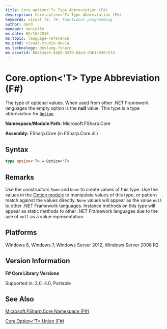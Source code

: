 ```yaml
---
title: Core.option<'T> Type Abbreviation (F#)
description: Core.option<'T> Type Abbreviation (F#)
keywords: visual f#, f#, functional programming
author: dend
manager: danielfe
ms.date: 05/16/2016
ms.topic: language-reference
ms.prod: visual-studio-dev14
ms.technology: devlang-fsharp
ms.assetid: 00453ae3-4485-4539-84ed-d361c920c5fd 
---
```


# Core.option<'T> Type Abbreviation (F#)

The type of optional values. When used from other .NET Framework languages the empty option is the **null** value. This type is a type abbreviation for [`Option`](https://msdn.microsoft.com/library/b08add48-34bf-4410-80a1-ef6a8daddc58).

**Namespace/Module Path:** Microsoft.FSharp.Core

**Assembly:** FSharp.Core (in FSharp.Core.dll)


## Syntax

```fsharp
type option<'T> = Option<'T>
```

## Remarks
Use the constructors `Some` and `None` to create values of this type. Use the values in the [Option module](https://msdn.microsoft.com/library/e615e4d3-bbbb-49ba-addc-6061ea2e2f4c) to manipulate values of this type, or pattern match against the values directly. `None` values will appear as the value `null` to other .NET Framework languages. Instance methods on this type will appear as static methods to other .NET Framework languages due to the use of `null` as a value representation.


## Platforms
Windows 8, Windows 7, Windows Server 2012, Windows Server 2008 R2


## Version Information
**F# Core Library Versions**

Supported in: 2.0, 4.0, Portable

## See Also
[Microsoft.FSharp.Core Namespace &#40;F&#35;&#41;](Microsoft.FSharp.Core-Namespace-%5BFSharp%5D.md)

[Core.Option&#60;'T&#62; Union &#40;F&#35;&#41;](Core.Option%5B%27T%5D-Union-%5BFSharp%5D.md)